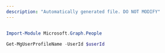 ```yaml
---
description: "Automatically generated file. DO NOT MODIFY"
---
```


```powershell

Import-Module Microsoft.Graph.People

Get-MgUserProfileName -UserId $userId

```